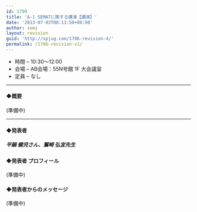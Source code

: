 ```yaml
---
id: 1790
title: 'A-1 SEMATに関する講演【講演】'
date: '2013-07-03T08:11:50+00:00'
author: semi
layout: revision
guid: 'http://xpjug.com/1786-revision-4/'
permalink: /1786-revision-v1/
---
```


- 時間 – 10:30〜12:00
- 会場 – AB会場：55N号館 1F 大会議室
- 定員 – なし

---

#### ◆概要

(準備中)

---

#### ◆発表者

##### 平鍋 健児さん、鷲崎 弘宜先生

#### ◆発表者 プロフィール

(準備中)

#### ◆発表者からのメッセージ

(準備中)